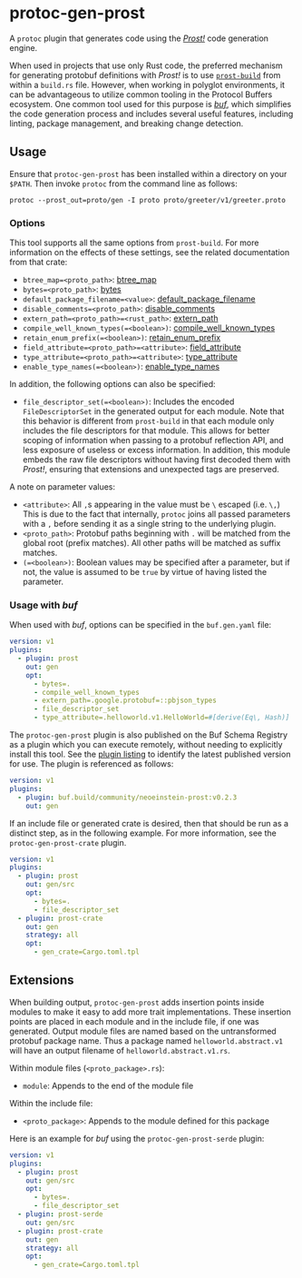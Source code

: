 # protoc-gen-prost

A `protoc` plugin that generates code using the _[Prost!]_ code generation engine.

[Prost!]: https://github.com/tokio-rs/prost

When used in projects that use only Rust code, the preferred mechanism for
generating protobuf definitions with _Prost!_ is to use [`prost-build`] from
within a `build.rs` file. However, when working in polyglot environments,
it can be advantageous to utilize common tooling in the Protocol Buffers
ecosystem. One common tool used for this purpose is _[buf]_, which simplifies
the code generation process and includes several useful features, including
linting, package management, and breaking change detection.

[`prost-build`]: https://docs.rs/prost-build
[buf]: https://buf.build

## Usage

Ensure that `protoc-gen-prost` has been installed within a directory on your
`$PATH`. Then invoke `protoc` from the command line as follows:

```shell
protoc --prost_out=proto/gen -I proto proto/greeter/v1/greeter.proto
```

### Options

This tool supports all the same options from `prost-build`. For more
information on the effects of these settings, see the related documentation
from that crate:

* `btree_map=<proto_path>`: [btree_map](https://docs.rs/prost-build/latest/prost_build/struct.Config.html#method.btree_map)
* `bytes=<proto_path>`: [bytes](https://docs.rs/prost-build/latest/prost_build/struct.Config.html#method.bytes)
* `default_package_filename=<value>`: [default_package_filename](https://docs.rs/prost-build/latest/prost_build/struct.Config.html#method.default_package_filename)
* `disable_comments=<proto_path>`: [disable_comments](https://docs.rs/prost-build/latest/prost_build/struct.Config.html#method.disable_comments)
* `extern_path=<proto_path>=<rust_path>`:  [extern_path](https://docs.rs/prost-build/latest/prost_build/struct.Config.html#method.extern_path)
* `compile_well_known_types(=<boolean>)`: [compile_well_known_types](https://docs.rs/prost-build/latest/prost_build/struct.Config.html#method.compile_well_known_types)
* `retain_enum_prefix(=<boolean>)`:  [retain_enum_prefix](https://docs.rs/prost-build/latest/prost_build/struct.Config.html#method.retain_enum_prefix)
* `field_attribute=<proto_path>=<attribute>`: [field_attribute](https://docs.rs/prost-build/latest/prost_build/struct.Config.html#method.field_attribute)
* `type_attribute=<proto_path>=<attribute>`: [type_attribute](https://docs.rs/prost-build/latest/prost_build/struct.Config.html#method.type_attribute)
* `enable_type_names(=<boolean>)`: [enable_type_names](https://docs.rs/prost-build/latest/prost_build/struct.Config.html#method.enable_type_names)

In addition, the following options can also be specified:

* `file_descriptor_set(=<boolean>)`: Includes the encoded `FileDescriptorSet`
  in the generated output for each module. Note that this behavior is
  different from `prost-build` in that each module only includes the
  file descriptors for that module. This allows for better scoping of
  information when passing to a protobuf reflection API, and less
  exposure of useless or excess information. In addition, this module
  embeds the raw file descriptors without having first decoded them with
  _Prost!_, ensuring that extensions and unexpected tags are preserved.

A note on parameter values:

* `<attribute>`: All `,`s appearing in the value must be `\` escaped
  (i.e. `\,`) This is due to the fact that internally, `protoc` joins all
  passed parameters with a `,` before sending it as a single string to the
  underlying plugin.
* `<proto_path>`: Protobuf paths beginning with `.` will be matched from the
  global root (prefix matches). All other paths will be matched as suffix
  matches.
* `(=<boolean>)`: Boolean values may be specified after a parameter, but if
  not, the value is assumed to be `true` by virtue of having listed the
  parameter.

### Usage with _buf_

When used with _buf_, options can be specified in the `buf.gen.yaml` file:

```yaml
version: v1
plugins:
  - plugin: prost
    out: gen
    opt:
      - bytes=.
      - compile_well_known_types
      - extern_path=.google.protobuf=::pbjson_types
      - file_descriptor_set
      - type_attribute=.helloworld.v1.HelloWorld=#[derive(Eq\, Hash)]
```

The `protoc-gen-prost` plugin is also published on the Buf Schema Registry as
a plugin which you can execute remotely, without needing to explicitly install
this tool. See the [plugin listing][1] to identify the latest published version
for use. The plugin is referenced as follows:

[1]: https://buf.build/community/neoeinstein-prost

```yaml
version: v1
plugins:
  - plugin: buf.build/community/neoeinstein-prost:v0.2.3
    out: gen
```

If an include file or generated crate is desired, then that should be run
as a distinct step, as in the following example. For more information, see
the `protoc-gen-prost-crate` plugin.

```yaml
version: v1
plugins:
  - plugin: prost
    out: gen/src
    opt:
      - bytes=.
      - file_descriptor_set
  - plugin: prost-crate
    out: gen
    strategy: all
    opt:
      - gen_crate=Cargo.toml.tpl
```

## Extensions

When building output, `protoc-gen-prost` adds insertion points inside modules
to make it easy to add more trait implementations. These insertion points
are placed in each module and in the include file, if one was generated.
Output module files are named based on the untransformed protobuf package
name. Thus a package named `helloworld.abstract.v1` will have an output
filename of `helloworld.abstract.v1.rs`.

Within module files (`<proto_package>.rs`):

* `module`: Appends to the end of the module file

Within the include file:

* `<proto_package>`: Appends to the module defined for this package

Here is an example for _buf_ using the `protoc-gen-prost-serde` plugin:

```yaml
version: v1
plugins:
  - plugin: prost
    out: gen/src
    opt:
      - bytes=.
      - file_descriptor_set
  - plugin: prost-serde
    out: gen/src
  - plugin: prost-crate
    out: gen
    strategy: all
    opt:
      - gen_crate=Cargo.toml.tpl
```
